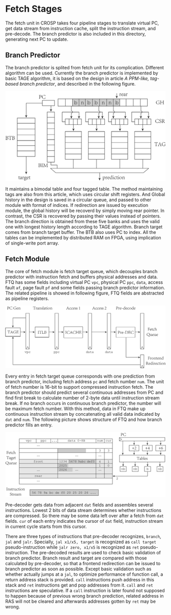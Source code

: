 # Fetch Stages

The fetch unit in CROSP takes four pipeline stages to translate
virtual PC, get data stream from instruction cache, split the
instruction stream, and pre-decode. The branch predictor is
also included in this directory, generating next PC to update.

## Branch Predictor

The branch predictor is splited from fetch unit for its
complication. Different algorithm can be used. Currently the
branch predictor is implemented by basic TAGE algorithm, it is
based on the design in article
*A PPM-like, tag-based branch predictor*,
and described in the following figure.

![TAGE branch predictor](fig/tage.png)

It maintains a bimodal table and four tagged table. The method
maintaining tags are also from this article, which uses
circular shift registers. And Global history in the design is
saved in a circular queue, and passed to other module with
format of indices. If redirection are issued by execution
module, the global history will be recoverd by simply moving
rear pointer. In contrast, the CSR is recovered by passing
their values instead of pointers. The branch direction is
obtained from these five banks and uses the valid one with
longest history length according to TAGE algorithm. Branch
target comes from branch target buffer. The BTB also uses PC to
index. All the tables can be implemented by distributed RAM on
FPGA, using implication of single-write port array.

## Fetch Module

The core of fetch module is fetch target queue, which decouples
branch predictor with instruction fetch and buffers physical
addresses and data. FTQ has some fields including virtual PC
`vpc`, physical PC `ppc`, `data`, access fault `af`, page fault
`pf` and some fields passing branch predictor information. The
related pipeline is showed in following figure, FTQ fields are
abstracted as pipeline registers.

![Fetch module](fig/fetch.png)

Every entry in fetch target queue corresponds with one
prediction from branch predictor, including fetch address `pc`
and fetch number `num`. The unit of fetch number is 16-bit to
support compressed instruction fetch. The branch predictor
should predict several continuous addresses from PC and find
first break to calculate number of 2-byte data until
instruction stream break. If no branch occurs in continuous
branch predictor, the number will be maximum fetch number. With
this method, data in FTQ make up continuous instruction stream
by concatenating all valid data indicated by `dat` and `num`.
The following picture shows structure of FTQ and how branch
predictor fills an entry.

![Branch predictor to FTQ](fig/ftq.png)

Pre-decoder gets data from adjacent `dat` fields and assembles
several instructions. Lowest 2 bits of data stream determines
whether instructions are compressed. So there may be some data
left over after a fetch from `dat` fields. `cur` of each entry
indicates the cursor of `dat` field, instruction stream in
current cycle starts from this cursor.

There are three types of instructions that pre-decoder
recognizes, `branch`, `jal` and `jalr`. Specially,
`jal x1/x5, target` is recognized as `call target`
pseudo-instruction while `jalr zero, x1/x5` is recognized as
`ret` pseudo-instruction. The pre-decoded results are used to
check basic validation of branch predictor. Branch result and
target are compared with those calculated by pre-decoder, so
that a frontend redirection can be issued to branch predictor
as soon as possible. Except basic validation such as whether
actually jumps at a `jal`, to optimize performance of function
call, a return address stack is provided. `call` instructions
push address in this stack and `ret` instructions get and pop
addresses from it. `call` and `ret` instructions are
speculative. If a `call` instruction is later found not
supposed to happen because of previous wrong branch prediction,
related address in RAS will not be cleared and afterwards
addresses gotten by `ret` may be wrong.
